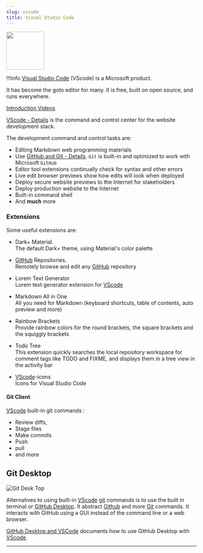 ```yaml
---
slug: vscode
title: Visual Studio Code
---
```


<!--
![vscodelogo](/img/vscodelogo.png)
-->

<img src="/img/vscodelogo.png" width="100"/>

!!!info
[Visual Studio Code](https://code.visualstudio.com) (VScode) is a Microsoft product.



It has become the goto editor for many. It is free, built on open source, and runs everywhere.

[Introduction Videos](https://code.visualstudio.com/docs/getstarted/introvideos)

[VScode - Details](dev_stack_details/#vscode) is the command and control center for the website development stack.

The development command and control tasks are:

- Editing Markdown web programming materials
- Use [GitHub and Git - Details](dev_stack_details/#github-and-git-details). `Git` is built-in and optimized to work with Microsoft `GitHub`
- Editor tool extensions continually check for syntax and other errors
- Live edit browser previews show how edits will look when deployed
- Deploy secure website previews to the Internet for stakeholders
- Deploy production website to the Internet
- Built-in command shell
- And **much** more

### Extensions

Some useful extensions are:

- Dark+ Material.  
The default Dark+ theme, using Material's color palette

- [GitHub](#github) Repositories.  
Remotely browse and edit any [GitHub](#github) repository

- Lorem Text Generator  
Lorem text generator extension for [VScode](#vscode)

-  Markdown All in One  
All you need for Markdown (keyboard shortcuts, table of contents, auto preview and more)

- Rainbow Brackets  
Provide rainbow colors for the round brackets, the square brackets and the squiggly brackets

- Todo Tree  
This extension quickly searches the local repository workspace for comment tags like TODO and FIXME, and displays them in a tree view in the activity bar

- [VScode](#vscode)-icons  
Icons for Visual Studio Code

#### Git Client

[VScode](#vscode) built-in git commands :

 - Review diffs, 
 - Stage files
 - Make commits
 - Push 
 - pull
 - and more

## Git Desktop

![Git Desk Top](/img/gitdesktop.png)

Alternatives to using built-in [VScode](#vscode) [git]() commands is to use the built in terminal or [GitHub Desktop](https://docs.github.com/en/desktop). It abstract [Github](#github) and more [Git](#git) commands. It interacts with GitHub using a GUI instead of the command line or a web browser. 

[GitHub Desktop and VSCode](http://www.rodanthi-alexiou.com/github-101-github-desktop-and-vscode/) documents how to use GitHub Desktop with [VScode](#vscode). 

---

